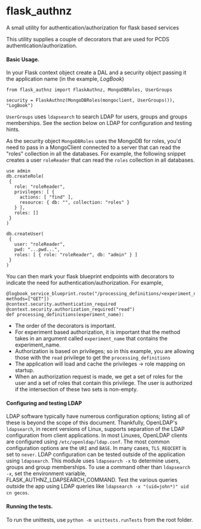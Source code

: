 # flask_authnz
A small utility for authentication/authorization for flask based services

This utility supplies a couple of decorators that are used for PCDS authentication/authorization.

#### Basic Usage.
In your Flask context object create a DAL and a security object passing it the application name (in the example, _LogBook_)  
```
from flask_authnz import FlaskAuthnz, MongoDBRoles, UserGroups

security = FlaskAuthnz(MongoDBRoles(mongoclient, UserGroups()), "LogBook")
```

`UserGroups` uses `ldapsearch` to search LDAP for users, groups and groups memberships.
See the section below on LDAP for configuration and testing hints.

As the security object `MongoDBRoles` uses the MongoDB for roles, you'd need to pass in a MongoClient connected to a server that can read the "roles" collection in all the databases.
For example, the following snippet creates a user `roleReader` that can read the `roles` collection in all databases.
```
use admin
db.createRole(
 {
   role: "roleReader",
   privileges: [ {
     actions: [ "find" ],
     resource: { db: "", collection: "roles" }
   } ],
   roles: []
 }
)

db.createUser(
 {
   user: "roleReader",
   pwd: "...pwd...",
   roles: [ { role: "roleReader", db: "admin" } ]
 }
)
```


You can then mark your flask blueprint endpoints with decorators to indicate the need for authentication/authorization.
For example,
```
@logbook_service_blueprint.route("/processing_definitions/<experiment_name>", methods=["GET"])
@context.security.authentication_required
@context.security.authorization_required("read")
def processing_definitions(experiment_name):
```
- The order of the decorators is important.
- For experiment based authorization, it is important that the method takes in an argument called `experiment_name` that contains the experiment\_name.
- Authorization is based on privileges; so in this example, you are allowing those with the `read` privilege to get the `processing_definitions`
- The application will load and cache the privileges -> role mapping on startup.
- When an authorization request is made, we get a set of roles for the user and a set of roles that contain this privilege. The user is authorized if the intersection of these two sets is non-empty.


#### Configuring and testing LDAP
LDAP software typically have numerous configuration options; listing all of these is beyond the scope of this document.
Thankfully, OpenLDAP's `ldapsearch`, in recent versions of Linux, supports separation of the LDAP configuration from client applications.
In most Linuxes, OpenLDAP clients are configured using `/etc/openldap/ldap.conf`.
The most common configuration options are the `URI` and `BASE`.
In many cases, `TLS_REQCERT` is set to `never`.
LDAP configuration can be tested outside of the application using `ldapsearch`.
This module uses `ldapsearch -x` to determine users, groups and group memberships.
To use a command other than `ldapsearch -x`, set the environment variable, FLASK_AUTHNZ_LDAPSEARCH_COMMAND.
Test the various queries outside the app using LDAP queries like `ldapsearch -x "(uid=john*)" uid cn gecos`.

#### Running the tests.
To run the unittests, use `python -m unittests.runTests` from the root folder.
